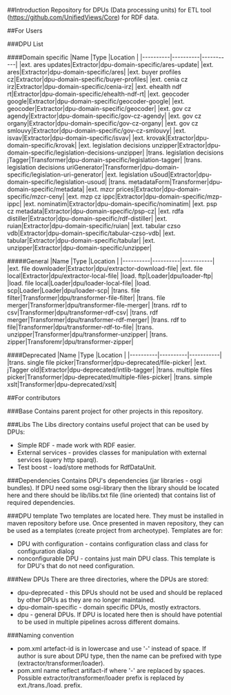 ##Introduction
Repository for DPUs (Data processing units) for ETL tool (https://github.com/UnifiedViews/Core) for RDF data.

##For Users

###DPU List

####Domain specific
|Name      |Type      |Location   |
|----------|----------|-----------|
|ext. ares updates|Extractor|dpu-domain-specific/ares-update|
|ext. ares|Extractor|dpu-domain-specific/ares|
|ext. buyer profiles cz|Extractor|dpu-domain-specific/buyer-profiles|
|ext. cenia cz irz|Extractor|dpu-domain-specific/cenia-irz|
|ext. ehealth ndf rt|Extractor|dpu-domain-specific/ehealth-ndf-rt|
|ext. geocoder google|Extractor|dpu-domain-specific/geocoder-google|
|ext. geocoder|Extractor|dpu-domain-specific/geocoder|
|ext. gov cz agendy|Extractor|dpu-domain-specific/gov-cz-agendy|
|ext. gov cz organy|Extractor|dpu-domain-specific/gov-cz-organy|
|ext. gov cz smlouvy|Extractor|dpu-domain-specific/gov-cz-smlouvy|
|ext. isvav|Extractor|dpu-domain-specific/isvav|
|ext. krovak|Extractor|dpu-domain-specific/krovak|
|ext. legislation decisions unzipper|Extractor|dpu-domain-specific/legislation-decisions-unzipper|
|trans. legislation decisions jTagger|Transformer|dpu-domain-specific/legislation-tagger|
|trans. legislation decisions uriGenerator|Transformer|dpu-domain-specific/legislation-uri-generator|
|ext. legislation uSoud|Extractor|dpu-domain-specific/legislation-usoud|
|trans. metadataForm|Transformer|dpu-domain-specific/metadata|
|ext. mzcr prices|Extractor|dpu-domain-specific/mzcr-ceny|
|ext. mzp cz ippc|Extractor|dpu-domain-specific/mzp-ippc|
|ext. nominatim|Extractor|dpu-domain-specific/nominatim|
|ext. psp cz metadata|Extractor|dpu-domain-specific/psp-cz|
|ext. rdfa distiller|Extractor|dpu-domain-specific/rdf-distiller|
|ext. ruian|Extractor|dpu-domain-specific/ruian|
|ext. tabular czso vdb|Extractor|dpu-domain-specific/tabular-czso-vdb|
|ext. tabular|Extractor|dpu-domain-specific/tabular|
|ext. unzipper|Extractor|dpu-domain-specific/unzipper|

#####General
|Name      |Type      |Location   |
|----------|----------|-----------|
|ext. file downloader|Extractor|dpu/extractor-download-file|
|ext. file local|Extractor|dpu/extractor-local-file|
|load. ftp|Loader|dpu/loader-ftp|
|load. file local|Loader|dpu/loader-local-file|
|load. scp|Loader|Loader|dpu/loader-scp|
|trans. file filter|Transformer|dpu/transformer-file-filter|
|trans. file merger|Transformer|dpu/transformer-file-merger|
|trans. rdf to csv|Transformer|dpu/transformer-rdf-csv|
|trans. rdf merger|Transformer|dpu/transformer-rdf-merger|
|trans. rdf to file|Transformer|dpu/transformer-rdf-to-file|
|trans. unzipper|Transformer|dpu/transformer-unzipper|
|trans. zipper|Transforemr|dpu/transformer-zipper|

####Deprecated
|Name      |Type      |Location   |
|----------|----------|-----------|
|trans. single file picker|Transformer|dpu-deprecated/file-picker|
|ext. jTagger old|Extractor|dpu-deprecated/intlib-tagger|
|trans. multiple files picker|Transformer|dpu-deprecated/multiple-files-picker|
|trans. simple xslt|Transformer|dpu-deprecated/xslt|

##For contributors

###Base
Contains parent project for other projects in this repository.

###Libs
The Libs directory contains useful project that can be used by DPUs:
* Simple RDF - made work with RDF easier.
* External services - provides classes for manipulation with external services (query http sparql).
* Test boost - load/store methods for RdfDataUnit.

###Dependencies
Contains DPU's dependencies (jar libraries - osgi bundles). If DPU need some osgi-library then the library should be located here and there should be lib/libs.txt file (line oriented) that contains list of required dependencies.

###DPU template
Two templates are located here. They must be installed in maven repository before use. Once presented in maven repository, they can be used as a templates (create project from archeotype).
Templates are for:
* DPU with configuration - contains configuration class and class for configuration dialog
* nonconfigurable DPU - contains just main DPU class. This template is for DPU's that do not need configuration.

###New DPUs
There are three directories, where the DPUs are stored:
* dpu-deprecated - this DPUs should not be used and should be replaced by other DPUs as they are no longer maintained.
* dpu-domain-specific - domain specific DPUs, mostly extractors. 
* dpu - general DPUs. If DPU is located here then is should have potential to be used in multiple pipelines across different domains.

###Naming convention
* pom.xml artefact-id is in lowercase and use '-' instead of space. If author is sure about DPU type, then the name can be prefixed with type (extractor/transformer/loader).
* pom.xml name reflect artifact-if where '-' are replaced by spaces. Possible  extractor/transformer/loader prefix is replaced by ext./trans./load. prefix.


